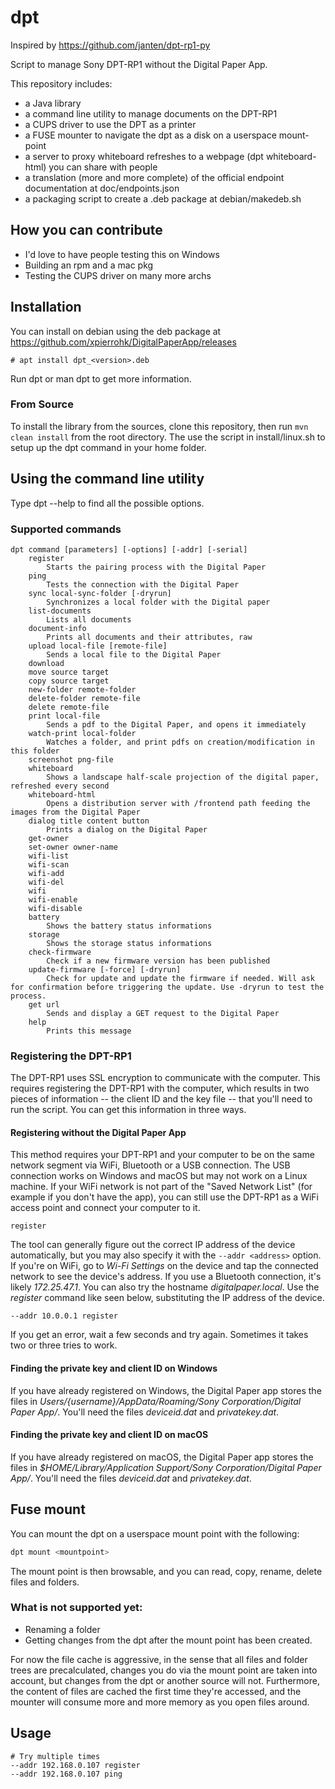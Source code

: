 # dpt
Inspired by https://github.com/janten/dpt-rp1-py

Script to manage Sony DPT-RP1 without the Digital Paper App. 

This repository includes:
 - a Java library 
 - a command line utility to manage documents on the DPT-RP1
 - a CUPS driver to use the DPT as a printer
 - a FUSE mounter to navigate the dpt as a disk on a userspace mount-point
 - a server to proxy whiteboard refreshes to a webpage (dpt whiteboard-html) you can share with people
 - a translation (more and more complete) of the official endpoint documentation at doc/endpoints.json
 - a packaging script to create a .deb package at debian/makedeb.sh
 
## How you can contribute
 - I'd love to have people testing this on Windows
 - Building an rpm and a mac pkg
 - Testing the CUPS driver on many more archs
 
## Installation
You can install on debian using the deb package at https://github.com/xpierrohk/DigitalPaperApp/releases

```
# apt install dpt_<version>.deb 
```

Run dpt or man dpt to get more information.

### From Source
To install the library from the sources, clone this repository, then run `mvn clean install` from the root directory.
The use the script in install/linux.sh to setup up the dpt command in your home folder.

## Using the command line utility
Type dpt --help to find all the possible options.

### Supported commands
```$xslt
dpt command [parameters] [-options] [-addr] [-serial]
	register 
		Starts the pairing process with the Digital Paper
	ping 
		Tests the connection with the Digital Paper
	sync local-sync-folder [-dryrun] 
		Synchronizes a local folder with the Digital paper
	list-documents 
		Lists all documents
	document-info 
		Prints all documents and their attributes, raw
	upload local-file [remote-file] 
		Sends a local file to the Digital Paper
	download 
	move source target 
	copy source target 
	new-folder remote-folder 
	delete-folder remote-file 
	delete remote-file 
	print local-file 
		Sends a pdf to the Digital Paper, and opens it immediately
	watch-print local-folder 
		Watches a folder, and print pdfs on creation/modification in this folder
	screenshot png-file 
	whiteboard 
		Shows a landscape half-scale projection of the digital paper, refreshed every second
	whiteboard-html 
		Opens a distribution server with /frontend path feeding the images from the Digital Paper
	dialog title content button 
		Prints a dialog on the Digital Paper
	get-owner 
	set-owner owner-name 
	wifi-list 
	wifi-scan 
	wifi-add 
	wifi-del 
	wifi 
	wifi-enable 
	wifi-disable 
	battery 
		Shows the battery status informations
	storage 
		Shows the storage status informations
	check-firmware 
		Check if a new firmware version has been published
	update-firmware [-force] [-dryrun] 
		Check for update and update the firmware if needed. Will ask for confirmation before triggering the update. Use -dryrun to test the process.
	get url 
		Sends and display a GET request to the Digital Paper
	help 
		Prints this message
```

### Registering the DPT-RP1
The DPT-RP1 uses SSL encryption to communicate with the computer.  This requires registering the DPT-RP1 with the computer, which results in two pieces of information -- the client ID and the key file -- that you'll need to run the script. You can get this information in three ways.

#### Registering without the Digital Paper App
This method requires your DPT-RP1 and your computer to be on the same network segment via WiFi, Bluetooth or a USB connection. The USB connection works on Windows and macOS but may not work on a Linux machine. If your WiFi network is not part of the "Saved Network List" (for example if you don't have the app), you can still use the DPT-RP1 as a WiFi access point and connect your computer to it.

```
register
```

The tool can generally figure out the correct IP address of the device automatically, but you may also specify it with the `--addr <address>` option. If you're on WiFi, go to _Wi-Fi Settings_ on the device and tap the connected network to see the device's address. If you use a Bluetooth connection, it's likely _172.25.47.1_. You can also try the hostname _digitalpaper.local_. Use the _register_ command like seen below, substituting the IP address of the device.

```
--addr 10.0.0.1 register
```

If you get an error, wait a few seconds and try again. Sometimes it takes two or three tries to work.

#### Finding the private key and client ID on Windows

If you have already registered on Windows, the Digital Paper app stores the files in _Users/{username}/AppData/Roaming/Sony Corporation/Digital Paper App/_. You'll need the files _deviceid.dat_ and _privatekey.dat_.

#### Finding the private key and client ID on macOS

If you have already registered on macOS, the Digital Paper app stores the files in _$HOME/Library/Application Support/Sony Corporation/Digital Paper App/_. You'll need the files _deviceid.dat_ and _privatekey.dat_.

## Fuse mount
You can mount the dpt on a userspace mount point with the following:
```bash
dpt mount <mountpoint> 
```
The mount point is then browsable, and you can read, copy, rename, delete files and folders.

### What is not supported yet:
- Renaming a folder
- Getting changes from the dpt after the mount point has been created.

For now the file cache is aggressive, in the sense that all files and folder trees are precalculated,
changes you do via the mount point are taken into account, but changes from the dpt or another source
will not. Furthermore, the content of files are cached the first time they're accessed, and the 
mounter will consume more and more memory as you open files around.

## Usage

```
# Try multiple times
--addr 192.168.0.107 register
--addr 192.168.0.107 ping
```